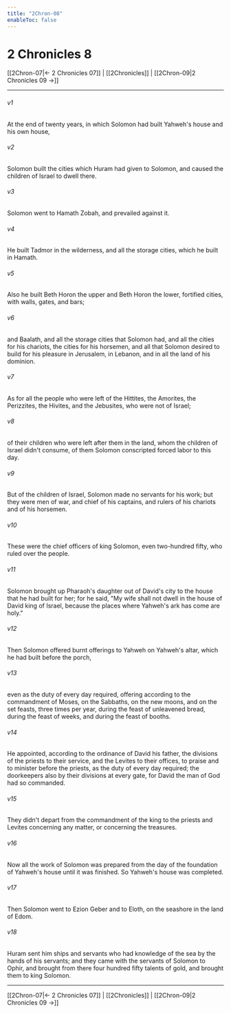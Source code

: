 ```yaml
---
title: "2Chron-08"
enableToc: false
---
```


# 2 Chronicles 8

[[2Chron-07|← 2 Chronicles 07]] | [[2Chronicles]] | [[2Chron-09|2 Chronicles 09 →]]
***



###### v1 
At the end of twenty years, in which Solomon had built Yahweh's house and his own house, 

###### v2 
Solomon built the cities which Huram had given to Solomon, and caused the children of Israel to dwell there. 

###### v3 
Solomon went to Hamath Zobah, and prevailed against it. 

###### v4 
He built Tadmor in the wilderness, and all the storage cities, which he built in Hamath. 

###### v5 
Also he built Beth Horon the upper and Beth Horon the lower, fortified cities, with walls, gates, and bars; 

###### v6 
and Baalath, and all the storage cities that Solomon had, and all the cities for his chariots, the cities for his horsemen, and all that Solomon desired to build for his pleasure in Jerusalem, in Lebanon, and in all the land of his dominion. 

###### v7 
As for all the people who were left of the Hittites, the Amorites, the Perizzites, the Hivites, and the Jebusites, who were not of Israel; 

###### v8 
of their children who were left after them in the land, whom the children of Israel didn't consume, of them Solomon conscripted forced labor to this day. 

###### v9 
But of the children of Israel, Solomon made no servants for his work; but they were men of war, and chief of his captains, and rulers of his chariots and of his horsemen. 

###### v10 
These were the chief officers of king Solomon, even two-hundred fifty, who ruled over the people. 

###### v11 
Solomon brought up Pharaoh's daughter out of David's city to the house that he had built for her; for he said, "My wife shall not dwell in the house of David king of Israel, because the places where Yahweh's ark has come are holy." 

###### v12 
Then Solomon offered burnt offerings to Yahweh on Yahweh's altar, which he had built before the porch, 

###### v13 
even as the duty of every day required, offering according to the commandment of Moses, on the Sabbaths, on the new moons, and on the set feasts, three times per year, during the feast of unleavened bread, during the feast of weeks, and during the feast of booths. 

###### v14 
He appointed, according to the ordinance of David his father, the divisions of the priests to their service, and the Levites to their offices, to praise and to minister before the priests, as the duty of every day required; the doorkeepers also by their divisions at every gate, for David the man of God had so commanded. 

###### v15 
They didn't depart from the commandment of the king to the priests and Levites concerning any matter, or concerning the treasures. 

###### v16 
Now all the work of Solomon was prepared from the day of the foundation of Yahweh's house until it was finished. So Yahweh's house was completed. 

###### v17 
Then Solomon went to Ezion Geber and to Eloth, on the seashore in the land of Edom. 

###### v18 
Huram sent him ships and servants who had knowledge of the sea by the hands of his servants; and they came with the servants of Solomon to Ophir, and brought from there four hundred fifty talents of gold, and brought them to king Solomon.

***
[[2Chron-07|← 2 Chronicles 07]] | [[2Chronicles]] | [[2Chron-09|2 Chronicles 09 →]]
